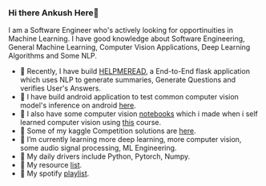 ### Hi there Ankush Here👋

I am a Software Engineer who's actively looking for opportinuities in Machine Learning. I have good knowledge about Software Engineering, General Machine Learning, Computer Vision Applications, Deep Learning Algorithms and Some NLP.

- 🔭 Recently, I have build [HELPMEREAD](https://github.com/Anku5hk/Help-Me-Read), a End-to-End flask application which uses NLP to generate summaries, Generate Questions and verifies User's Answers.
- 🔭 I have build android application to test common computer vision model's inference on android [here](https://github.com/Anku5hk/Android-Model-Tester).
- 🔭 I also have some computer vision [notebooks](https://github.com/Anku5hk/The_ML_Workflow/tree/master/Image%20processing) which i made when i self learned computer vision using [this](http://www.cs.ucf.edu/courses/cap6411/cap5415/) course.
- 🔭 Some of my kaggle Competition solutions are [here](https://github.com/Anku5hk/The_ML_Workflow/tree/master/Kaggle%20competitions%20solutions).
- 🌱 I’m currently learning more deep learning, more computer vision, some audio signal processing, ML Engineering.
- 🔭 My daily drivers include Python, Pytorch, Numpy.
- 📃 My resource [list](https://github.com/Anku5hk/The_ML_Workflow/blob/master/my_resources_list.md).
- 🎵 My spotify [playlist]().

